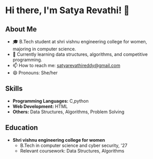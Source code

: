 # Hi there, I'm Satya Revathi! 👋
## About Me
- 🎓 B.Tech student at shri vishnu engineering college for women, majoring in computer science.
- 🌱 Currently learning data structures, algorithms, and competitive programming.
- 📫 How to reach me: satyarevathireddy@gmail.com
- 😄 Pronouns: She/her
## Skills
- **Programming Languages:** C,python
- **Web Development:** HTML
- **Others:** Data Structures, Algorithms, Problem Solving
## Education
- **Shri vishnu engineering college for women**
  - B.Tech in computer science and cyber security, '27
  - Relevant coursework: Data Structures, Algorithms

